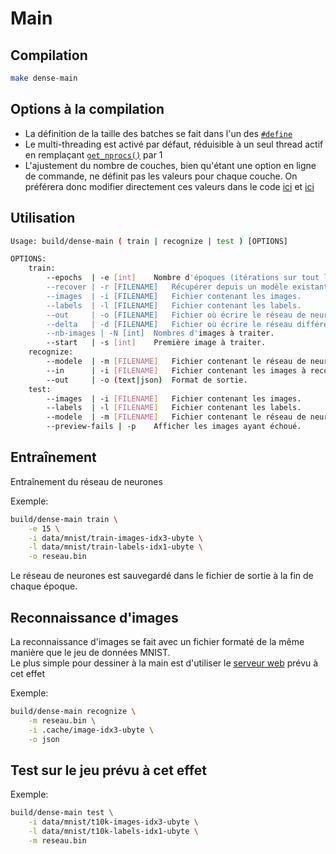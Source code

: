 # Main

## Compilation

```bash
make dense-main
```

## Options à la compilation

- La définition de la taille des batches se fait dans l'un des [`#define`](/src/dense/main.c#L15)
- Le multi-threading est activé par défaut, réduisible à un seul thread actif en remplaçant [`get_nprocs()`](/src/dense/main.c#L144) par 1
- L'ajustement du nombre de couches, bien qu'étant une option en ligne de commande, ne définit pas les valeurs pour chaque couche. On préférera donc modifier directement ces valeurs dans le code [ici](/src/dense/main.c#L140) et [ici](/src/dense/main.c#L378)

## Utilisation
```bash
Usage: build/dense-main ( train | recognize | test ) [OPTIONS]

OPTIONS:
	train:
		--epochs  | -e [int]	Nombre d'époques (itérations sur tout le set de données).
		--recover | -r [FILENAME]	Récupérer depuis un modèle existant.
		--images  | -i [FILENAME]	Fichier contenant les images.
		--labels  | -l [FILENAME]	Fichier contenant les labels.
		--out     | -o [FILENAME]	Fichier où écrire le réseau de neurones.
		--delta   | -d [FILENAME]	Fichier où écrire le réseau différentiel.
		--nb-images | -N [int]	Nombres d'images à traiter.
		--start   | -s [int]	Première image à traiter.
	recognize:
		--modele  | -m [FILENAME]	Fichier contenant le réseau de neurones.
		--in      | -i [FILENAME]	Fichier contenant les images à reconnaître.
		--out     | -o (text|json)	Format de sortie.
	test:
		--images  | -i [FILENAME]	Fichier contenant les images.
		--labels  | -l [FILENAME]	Fichier contenant les labels.
		--modele  | -m [FILENAME]	Fichier contenant le réseau de neurones.
		--preview-fails | -p	Afficher les images ayant échoué.
```

## Entraînement

Entraînement du réseau de neurones

Exemple:
```bash
build/dense-main train \
    -e 15 \
    -i data/mnist/train-images-idx3-ubyte \
    -l data/mnist/train-labels-idx1-ubyte \
    -o reseau.bin
```

Le réseau de neurones est sauvegardé dans le fichier de sortie à la fin de chaque époque.  

## Reconnaissance d'images

La reconnaissance d'images se fait avec un fichier formaté de la même manière que le jeu de données MNIST.  
Le plus simple pour dessiner à la main est d'utiliser le [serveur web](/doc/webserver) prévu à cet effet  

Exemple:
```bash
build/dense-main recognize \
    -m reseau.bin \
    -i .cache/image-idx3-ubyte \
    -o json
```

## Test sur le jeu prévu à cet effet

Exemple:
```bash
build/dense-main test \
    -i data/mnist/t10k-images-idx3-ubyte \
    -l data/mnist/t10k-labels-idx1-ubyte \
    -m reseau.bin
```